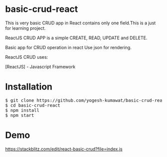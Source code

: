 # basic-crud-react
This is very basic CRUD app in React contains only one field.This is a just for learning project.

ReactJS CRUD APP is a simple CREATE, READ, UPDATE and DELETE.

Basic app for CRUD operation in react
Use json for rendering.

ReactJS CRUD uses:

[ReactJS] - Javascript Framework

# Installation 
<pre>
$ git clone https://github.com/yogesh-kumawat/basic-crud-react.git
$ cd basic-crud-react
$ npm install
$ npm start
</pre>

# Demo

https://stackblitz.com/edit/react-basic-crud?file=index.js
